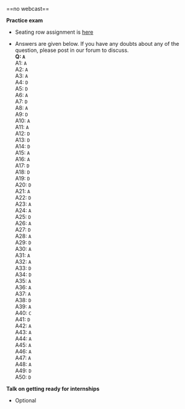 ==no webcast==

**Practice exam**

* Seating row assignment is [here](https://docs.google.com/spreadsheets/d/e/2PACX-1vTSnp6t_MzmNDS2Jg5GPWkHoJmX0ISL_XBz86Z2n_CxvEkwHw4yZCWxaDZbRFb6PBotFQRPZXfreJwI/pubhtml?gid=0&single=true)

* Answers are given below. If you have any doubts about any of the question, please post in our forum to discuss.<br>
  **Q: `A`**<br>
  A1: `A`<br>
  A2: `A`<br>
  A3: `A`<br>
  A4: `D`<br>
  A5: `D`<br>
  A6: `A`<br>
  A7: `D`<br>
  A8: `A`<br>
  A9: `D`<br>
  A10: `A`<br>
  A11: `A`<br>
  A12: `D`<br>
  A13: `D`<br>
  A14: `D`<br>
  A15: `A`<br>
  A16: `A`<br>
  A17: `D`<br>
  A18: `D`<br>
  A19: `D`<br>
  A20: `D`<br>
  A21: `A`<br>
  A22: `D`<br>
  A23: `A`<br>
  A24: `A`<br>
  A25: `D`<br>
  A26: `A`<br>
  A27: `D`<br>
  A28: `A`<br>
  A29: `D`<br>
  A30: `A`<br>
  A31: `A`<br>
  A32: `A`<br>
  A33: `D`<br>
  A34: `D`<br>
  A35: `A`<br>
  A36: `A`<br>
  A37: `A`<br>
  A38: `D`<br>
  A39: `A`<br>
  A40: `C`<br>
  A41: `D`<br>
  A42: `A`<br>
  A43: `A`<br>
  A44: `A`<br>
  A45: `A`<br>
  A46: `A`<br>
  A47: `A`<br>
  A48: `A`<br>
  A49: `D`<br>
  A50: `D`<br>


**Talk on getting ready for internships**

* Optional